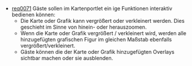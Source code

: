 * [req0071](https://github.com/PolitAktiv/politaktiv-requirements/tree/master/de/requirements/req0071.md) Gäste sollen im Kartenportlet ein ige Funktionen interaktiv bedienen können:
  * Die Karte oder Grafik kann vergrößert oder verkleinert werden. Dies geschieht im Sinne von hinein- oder herauszoomen.
  * Wenn die Karte oder Grafik vergrößert / verkleinert wird, werden alle hinzugefügten grafischen Figur im gleichen Maßstab ebenfalls vergrößert/verkleinert.
  * Gäste können die der Karte oder Grafik hinzugefügten Overlays sichtbar machen oder sie ausblenden.
